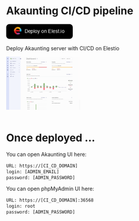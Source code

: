 # Akaunting CI/CD pipeline

<a href="https://dash.elest.io/deploy?source=cicd&social=dockerCompose&url=https://github.com/elestio-examples/akaunting"><img src="deploy-on-elestio.png" alt="Deploy on Elest.io" width="180px" /></a>

Deploy Akaunting server with CI/CD on Elestio

<img src="akaunting.png" style='width: 200px;'/>
<br/>
<br/>

# Once deployed ...

You can open Akaunting UI here:

    URL: https://[CI_CD_DOMAIN]
    login: [ADMIN_EMAIL]
    password: [ADMIN_PASSWORD]

You can open phpMyAdmin UI here:

    URL: https://[CI_CD_DOMAIN]:36568
    login: root
    password: [ADMIN_PASSWORD]
